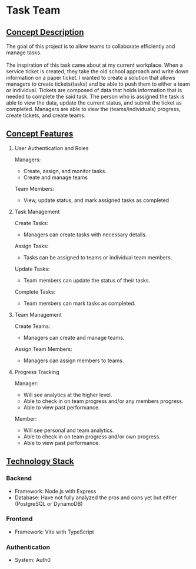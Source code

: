 # Task Team

## <u>Concept Description</u>
The goal of this project is to allow teams to collaborate efficiently and manage tasks. 
<br>
<br>
The inspiration of this task came about at my current workplace. When a service ticket is created, they take the old school
approach and write down information on a paper ticket. I wanted to create a solution that allows managers to create tickets(tasks) and be able to push them
to either a team or individual. Tickets are composed of data that holds information that is needed to complete the said task. 
The person who is assigned the task is able to view the data, update the current status, and submit the ticket as completed.
Managers are able to view the (teams/individuals) progress, create tickets, and create teams.
## <u>Concept Features</u>

1. User Authentication and Roles

    Managers:
    <ul>
        <li>Create, assign, and monitor tasks.</li>
        <li>Create and manage teams</li>
    </ul>

    Team Members:
    <ul>
        <li>View, update status, and mark assigned tasks as completed</li>
    </ul>


2. Task Management

    Create Tasks:
    <ul>
        <li>Managers can create tasks with necessary details.</li>
    </ul>

    Assign Tasks:
    <ul>
        <li>Tasks can be assigned to teams or individual team members.</li>
    </ul>

    Update Tasks:
    <ul>
        <li>Team members can update the status of their tasks.</li>
    </ul>

    Complete Tasks:
    <ul>
        <li>Team members can mark tasks as completed.</li>
    </ul>


3. Team Management

    Create Teams:
    <ul>
        <li>Managers can create and manage teams.</li>
    </ul>

    Assign Team Members:
    <ul>
        <li>Managers can assign members to teams.</li>
    </ul>


4. Progress Tracking

    Manager:
    <ul>
        <li>Will see analytics at the higher level.</li>
        <li>Able to check in on team progress and/or any members progress.</li>
        <li>Able to view past performance.</li>
    </ul>

    Member:
    <ul>
        <li>Will see personal and team analytics.</li>
        <li>Able to check in on team progress and/or own progress.</li>
        <li>Able to view past performance.</li>
    </ul>


## <u>Technology Stack</u>

<h3>Backend</h3>
<ul>
    <li>Framework: Node.js with Express</li>
    <li>Database: Have not fully analyzed the pros and cons yet but either (PostgreSQL or DynamoDB)</li>
</ul>

<h3>Frontend</h3>
<ul>
    <li>Framework: Vite with TypeScript</li>
</ul>

<h3>Authentication</h3>
<ul>
    <li>System: Auth0</li>
</ul>
